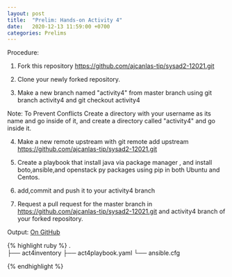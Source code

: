 ```yaml
---
layout: post
title:  "Prelim: Hands-on Activity 4"
date:   2020-12-13 11:59:00 +0700
categories: Prelims
---
```

Procedure:

1. Fork this repository https://github.com/ajcanlas-tip/sysad2-12021.git

2. Clone your newly forked repository. 

3. Make a new branch named "activity4" from master branch using git branch activity4 and git checkout activity4

Note: To Prevent Conflicts Create a directory with your username as its name and go inside of it, and create a directory called "activity4" and go inside it.

4. Make a new remote upstream with git remote add upstream https://github.com/ajcanlas-tip/sysad2-12021.git

5. Create a playbook that install java via package manager , and install boto,ansible,and openstack py packages using pip in both Ubuntu and Centos.

7. add,commit and push it to your activity4 branch

8. Request a pull request for the master branch in https://github.com/ajcanlas-tip/sysad2-12021.git  and activity4 branch of your forked repository.

Output: [On GitHub](https://github.com/eperol-tip/sysad2-12021/commit/a9a35ef5de8021ad4f07a178c3d74fd060e21d1f)

{% highlight ruby %}
.  
├── act4inventory
├── act4playbook.yaml
└── ansible.cfg

{% endhighlight %}